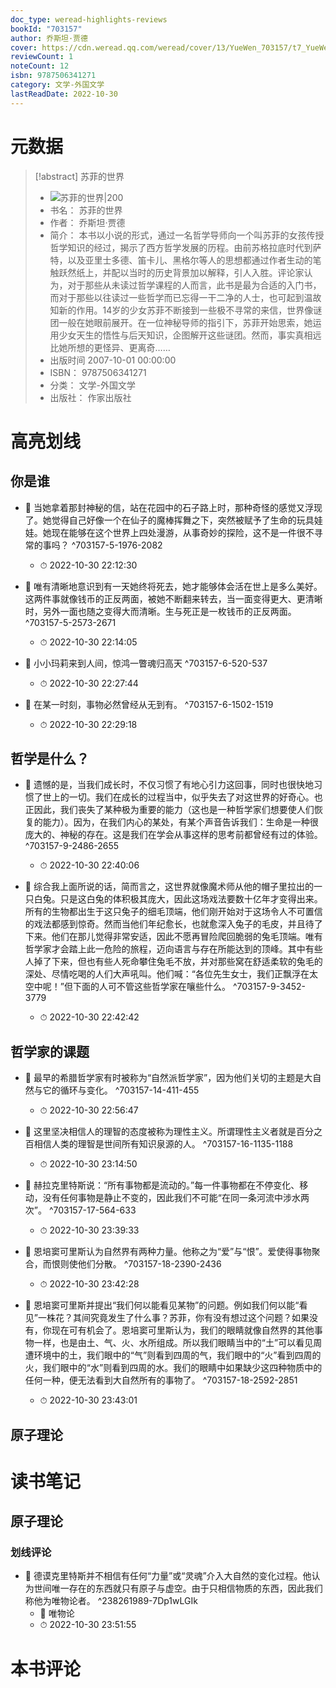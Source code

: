 ```yaml
---
doc_type: weread-highlights-reviews
bookId: "703157"
author: 乔斯坦·贾德
cover: https://cdn.weread.qq.com/weread/cover/13/YueWen_703157/t7_YueWen_703157.jpg
reviewCount: 1
noteCount: 12
isbn: 9787506341271
category: 文学-外国文学
lastReadDate: 2022-10-30
---
```

# 元数据
> [!abstract] 苏菲的世界
> - ![ 苏菲的世界|200](https://cdn.weread.qq.com/weread/cover/13/YueWen_703157/t7_YueWen_703157.jpg)
> - 书名： 苏菲的世界
> - 作者： 乔斯坦·贾德
> - 简介： 本书以小说的形式，通过一名哲学导师向一个叫苏菲的女孩传授哲学知识的经过，揭示了西方哲学发展的历程。由前苏格拉底时代到萨特，以及亚里士多德、笛卡儿、黑格尔等人的思想都通过作者生动的笔触跃然纸上，并配以当时的历史背景加以解释，引人入胜。评论家认为，对于那些从未读过哲学课程的人而言，此书是最为合适的入门书，而对于那些以往读过一些哲学而已忘得一干二净的人士，也可起到温故知新的作用。14岁的少女苏菲不断接到一些极不寻常的来信，世界像谜团一般在她眼前展开。在一位神秘导师的指引下，苏菲开始思索，她运用少女天生的悟性与后天知识，企图解开这些谜团。然而，事实真相远比她所想的更怪异、更离奇……
> - 出版时间 2007-10-01 00:00:00
> - ISBN： 9787506341271
> - 分类： 文学-外国文学
> - 出版社： 作家出版社

# 高亮划线

## 你是谁


- 📌 当她拿着那封神秘的信，站在花园中的石子路上时，那种奇怪的感觉又浮现了。她觉得自己好像一个在仙子的魔棒挥舞之下，突然被赋予了生命的玩具娃娃。她现在能够在这个世界上四处漫游，从事奇妙的探险，这不是一件很不寻常的事吗？ ^703157-5-1976-2082
    - ⏱ 2022-10-30 22:12:30 

- 📌 唯有清晰地意识到有一天她终将死去，她才能够体会活在世上是多么美好。这两件事就像钱币的正反两面，被她不断翻来转去，当一面变得更大、更清晰时，另外一面也随之变得大而清晰。生与死正是一枚钱币的正反两面。 ^703157-5-2573-2671
    - ⏱ 2022-10-30 22:14:05 

- 📌 小小玛莉来到人间，惊鸿一瞥魂归高天 ^703157-6-520-537
    - ⏱ 2022-10-30 22:27:44 

- 📌 在某一时刻，事物必然曾经从无到有。 ^703157-6-1502-1519
    - ⏱ 2022-10-30 22:29:18 
## 哲学是什么？


- 📌 遗憾的是，当我们成长时，不仅习惯了有地心引力这回事，同时也很快地习惯了世上的一切。我们在成长的过程当中，似乎失去了对这世界的好奇心。也正因此，我们丧失了某种极为重要的能力（这也是一种哲学家们想要使人们恢复的能力）。因为，在我们内心的某处，有某个声音告诉我们：生命是一种很庞大的、神秘的存在。这是我们在学会从事这样的思考前都曾经有过的体验。 ^703157-9-2486-2655
    - ⏱ 2022-10-30 22:40:06 

- 📌 综合我上面所说的话，简而言之，这世界就像魔术师从他的帽子里拉出的一只白兔。只是这白兔的体积极其庞大，因此这场戏法要数十亿年才变得出来。所有的生物都出生于这只兔子的细毛顶端，他们刚开始对于这场令人不可置信的戏法都感到惊奇。然而当他们年纪愈长，也就愈深入兔子的毛皮，并且待了下来。他们在那儿觉得非常安适，因此不愿再冒险爬回脆弱的兔毛顶端。唯有哲学家才会踏上此一危险的旅程，迈向语言与存在所能达到的顶峰。其中有些人掉了下来，但也有些人死命攀住兔毛不放，并对那些窝在舒适柔软的兔毛的深处、尽情吃喝的人们大声吼叫。他们喊：“各位先生女士，我们正飘浮在太空中呢！”但下面的人可不管这些哲学家在嚷些什么。 ^703157-9-3452-3779
    - ⏱ 2022-10-30 22:42:42 
## 哲学家的课题


- 📌 最早的希腊哲学家有时被称为“自然派哲学家”，因为他们关切的主题是大自然与它的循环与变化。 ^703157-14-411-455
    - ⏱ 2022-10-30 22:56:47 

- 📌 这里坚决相信人的理智的态度被称为理性主义。所谓理性主义者就是百分之百相信人类的理智是世间所有知识泉源的人。 ^703157-16-1135-1188
    - ⏱ 2022-10-30 23:14:50 

- 📌 赫拉克里特斯说：“所有事物都是流动的。”每一件事物都在不停变化、移动，没有任何事物是静止不变的，因此我们不可能“在同一条河流中涉水两次”。 ^703157-17-564-633
    - ⏱ 2022-10-30 23:39:33 

- 📌 恩培窦可里斯认为自然界有两种力量。他称之为“爱”与“恨”。爱使得事物聚合，而恨则使他们分散。 ^703157-18-2390-2436
    - ⏱ 2022-10-30 23:42:28 

- 📌 恩培窦可里斯并提出“我们何以能看见某物”的问题。例如我们何以能“看见”一株花？其间究竟发生了什么事？苏菲，你有没有想过这个问题？如果没有，你现在可有机会了。恩培窦可里斯认为，我们的眼睛就像自然界的其他事物一样，也是由土、气、火、水所组成。所以我们眼睛当中的“土”可以看见周遭环境中的土，我们眼中的“气”则看到四周的气，我们眼中的“火”看到四周的火，我们眼中的“水”则看到四周的水。我们的眼睛中如果缺少这四种物质中的任何一种，便无法看到大自然所有的事物了。 ^703157-18-2592-2851
    - ⏱ 2022-10-30 23:43:01 
## 原子理论

 
# 读书笔记

## 原子理论

### 划线评论
- 📌 德谟克里特斯并不相信有任何“力量”或“灵魂”介入大自然的变化过程。他认为世间唯一存在的东西就只有原子与虚空。由于只相信物质的东西，因此我们称他为唯物论者。  ^238261989-7Dp1wLGIk
    - 💭 唯物论
    - ⏱ 2022-10-30 23:51:55
   
# 本书评论
